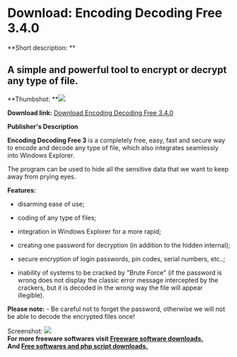# Download: Encoding Decoding Free 3.4.0

**Short description: **

## A simple and powerful tool to encrypt or decrypt any type of file.

  
**Thumbshot: **![](http://www.freewarefiles.com/screenshot/encodedecodefree_md.jpg)   
  
**Download link:** [Download Encoding Decoding Free 3.4.0](http://freesoftwares.boysofts.com/Encoding-Decoding-Free_program_71626.html)  
  

**Publisher's Description**  
  

**Encoding Decoding Free 3** is a completely free, easy, fast and secure way to encode and decode any type of file, which also integrates seamlessly into Windows Explorer. 

The program can be used to hide all the sensitive data that we want to keep
away from prying eyes.

**Features:**

  * disarming ease of use;  

  * coding of any type of files;  

  * integration in Windows Explorer for a more rapid;  

  * creating one password for decryption (in addition to the hidden internal);  

  * secure encryption of login passwords, pin codes, serial numbers, etc..;  

  * inability of systems to be cracked by "Brute Force" (if the password is wrong does not display the classic error message intercepted by the crackers, but it is decoded in the wrong way the file will appear illegible).  
  

**Please note:** \- Be careful not to forget the password, otherwise we will not be able to decode the encrypted files once! 

  
  
Screenshot: ![](http://www.freewarefiles.com/screenshot/encodedecodefree.jpg)  
**For more freeware softwares visit [Freeware software downloads.](http://freesoftwares.boysofts.com/)**   
**And [Free softwares and php script downloads.](http://www.boysofts.com/)**

